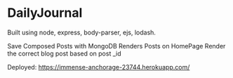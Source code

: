 # DailyJournal
Built using node, express, body-parser, ejs, lodash.


Save Composed Posts with MongoDB
Renders Posts on HomePage
Render the correct blog post based on post _id


Deployed: 
https://immense-anchorage-23744.herokuapp.com/
